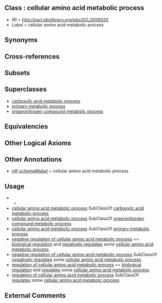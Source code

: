 
## Class : cellular amino acid metabolic process

 * *IRI* = http://purl.obolibrary.org/obo/GO_0006520
 * *Label* = cellular amino acid metabolic process

## Synonyms


## Cross-references


## Subsets


## Superclasses

 * [carboxylic acid metabolic process](../../GO/52/GO_0019752.md)
 * [primary metabolic process](../../GO/38/GO_0044238.md)
 * [organonitrogen compound metabolic process](../../GO/64/GO_1901564.md)

## Equivalencies


## Other Logical Axioms


## Other Annotations

 * *[rdf-schema#label](../../el/rdf-schema#label.md)* = cellular amino acid metabolic process

## Usage

 * -
 * [cellular amino acid metabolic process](../../GO/20/GO_0006520.md) SubClassOf [carboxylic acid metabolic process](../../GO/52/GO_0019752.md)
 * [cellular amino acid metabolic process](../../GO/20/GO_0006520.md) SubClassOf [organonitrogen compound metabolic process](../../GO/64/GO_1901564.md)
 * [cellular amino acid metabolic process](../../GO/20/GO_0006520.md) SubClassOf [primary metabolic process](../../GO/38/GO_0044238.md)
 * [negative regulation of cellular amino acid metabolic process](../../GO/63/GO_0045763.md) == [biological regulation](../../GO/07/GO_0065007.md) and [negatively regulates](../../RO/12/RO_0002212.md) some [cellular amino acid metabolic process](../../GO/20/GO_0006520.md)
 * [negative regulation of cellular amino acid metabolic process](../../GO/63/GO_0045763.md) SubClassOf [negatively regulates](../../RO/12/RO_0002212.md) some [cellular amino acid metabolic process](../../GO/20/GO_0006520.md)
 * [regulation of cellular amino acid metabolic process](../../GO/21/GO_0006521.md) == [biological regulation](../../GO/07/GO_0065007.md) and [regulates](../../RO/11/RO_0002211.md) some [cellular amino acid metabolic process](../../GO/20/GO_0006520.md)
 * [regulation of cellular amino acid metabolic process](../../GO/21/GO_0006521.md) SubClassOf [regulates](../../RO/11/RO_0002211.md) some [cellular amino acid metabolic process](../../GO/20/GO_0006520.md)

## External Comments

